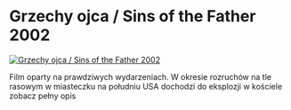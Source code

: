 Grzechy ojca / Sins of the Father 2002 
=============
[![Grzechy ojca / Sins of the Father 2002 ](http://vidos.pl/images/player.gif)](http://vidos.pl/grzechy-ojca-sins-of-the-father-2002)

 Film oparty na prawdziwych wydarzeniach. W okresie rozruchów na tle rasowym w miasteczku na południu USA dochodzi do eksplozji w kościele zobacz pełny opis

